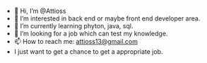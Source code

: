 - 👋 Hi, I’m @Attioss
- 👀 I’m interested in back end or maybe front end developer area.
- 🌱 I’m currently learning phyton, java, sql.
- 💞️ I’m looking for a job which can test my knowledge.
- 📫 How to reach me: attioss13@gmail.com
- I just want to get a chance to get a appropriate job.
<!---
Attioss/Attioss is a ✨ special ✨ repository because its `README.md` (this file) appears on your GitHub profile.
You can click the Preview link to take a look at your changes.
--->

